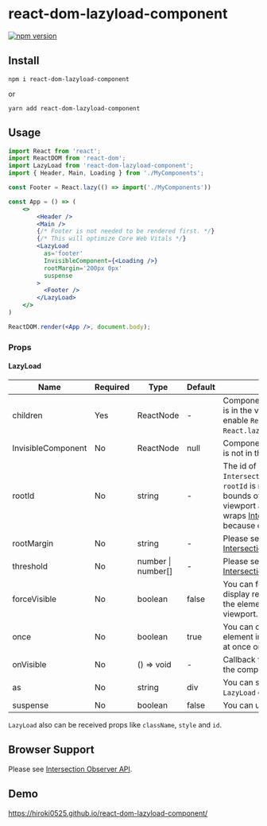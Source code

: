 # react-dom-lazyload-component

[![npm version](https://badge.fury.io/js/react-dom-lazyload-component.svg)](https://badge.fury.io/js/react-dom-lazyload-component)

## Install

```
npm i react-dom-lazyload-component
```

or

```
yarn add react-dom-lazyload-component
```

## Usage

```jsx
import React from 'react';
import ReactDOM from 'react-dom';
import LazyLoad from 'react-dom-lazyload-component';
import { Header, Main, Loading } from './MyComponents';

const Footer = React.lazy(() => import('./MyComponents'))

const App = () => (
    <>
        <Header />
        <Main />
        {/* Footer is not needed to be rendered first. */}
        {/* This will optimize Core Web Vitals */}
        <LazyLoad
          as='footer'
          InvisibleComponent={<Loading />}
          rootMargin='200px 0px'
          suspense
        >
          <Footer />
        </LazyLoad>
    </>
)

ReactDOM.render(<App />, document.body);
```

### Props

#### LazyLoad

| Name               | Required | Type                   | Default | Description                                                                                                                                                                                                                                                                                         |
|--------------------|----------|------------------------|---------|-----------------------------------------------------------------------------------------------------------------------------------------------------------------------------------------------------------------------------------------------------------------------------------------------------|
| children           | Yes      | ReactNode              | -       | Component is rendered when it is in the viewport. Automatically enable `React.Suspense` if you use `React.lazy` .                                                                                                                                                                                   |
| InvisibleComponent | No       | ReactNode              | null    | Component is rendered when it is not in the viewport.                                                                                                                                                                                                                                               |
| rootId             | No       | string                 | -       | The id of element which is `IntersectionObserver`'s target. If `rootId` is not specified, then the bounds of the actual document viewport are used. This prop wraps [IntersectionObserver.root](https://developer.mozilla.org/en-US/docs/Web/API/IntersectionObserver/root) because of performance. |
| rootMargin         | No       | string                 | -       | Please see [IntersectionObserver.rootMargin](https://developer.mozilla.org/en-US/docs/Web/API/IntersectionObserver/rootMargin).                                                                                                                                                                     |
| threshold          | No       | number &#124; number[] | -       | Please see [IntersectionObserver.thresholds](https://developer.mozilla.org/en-US/docs/Web/API/IntersectionObserver/thresholds).                                                                                                                                                                     |
| forceVisible       | No       | boolean                | false   | You can forces the component to display regardless of whether the element is visible in the viewport.                                                                                                                                                                                               |
| once               | No       | boolean                | true    | You can control whether the element in the viewport is shown at once or not.                                                                                                                                                                                                                        |
| onVisible          | No       | () => void             | -       | Callback function called when the component has been visible.                                                                                                                                                                                                                                       |
| as                 | No       | string                 | div     | You can specify tag name to `LazyLoad` component.                                                                                                                                                                                                                                                   |
| suspense           | No       | boolean                | false   | You can use React.Suspense.                                                                                                                                                                                                                                                                         |

`LazyLoad` also can be received props like `className`, `style` and `id`.

## Browser Support

Please see [Intersection Observer API](https://developer.mozilla.org/en-US/docs/Web/API/Intersection_Observer_API#browser_compatibility).

## Demo
https://hiroki0525.github.io/react-dom-lazyload-component/